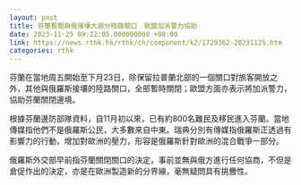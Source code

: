```yaml
---
layout: post
title: 芬蘭暫關與俄接壤大部分陸路關口　歐盟加派警力協助
date: 2023-11-25 09:22:05.000000000 +08:00
link: https://news.rthk.hk/rthk/ch/component/k2/1729362-20231125.htm
categories: rthk
---
```


芬蘭在當地周五開始至下月23日，除保留拉普蘭北部的一個關口對旅客開放之外，其他與俄羅斯接壤的陸路關口，全部暫時關閉；歐盟方面亦表示將加派警力，協助芬蘭關閉邊境。

根據芬蘭邊防部隊資料，自11月初以來，已有約800名難民及移民進入芬蘭。當地傳媒指他們不是俄羅斯公民，大多數來自中東。瑞典分別有傳媒指俄羅斯正透過有影響力的行動，增加對歐洲的壓力，形容是俄羅斯針對歐洲的混合戰爭一部分。

俄羅斯外交部早前指芬蘭關閉關口的決定，事前並無與俄方進行任何協商，不但是倉促作出的決定，亦是在歐洲製造新的分界線，毫無疑問具有挑釁性。
